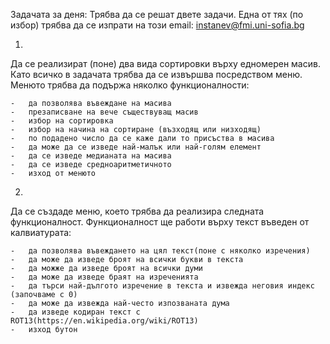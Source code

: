 Задачата за деня:
Трябва да се решат двете задачи. Една от тях (по избор) трябва да се изпрати на този email: instanev@fmi.uni-sofia.bg 

1)
Да се реализират (поне) два вида сортировки върху едномерен масив. Като всичко в задачата трябва да се извършва посредством меню. Менюто трябва да подържа няколко функционалности:

	-	да позволява въвеждане на масива
	-	презаписване на вече съществуващ масив
	-	избор на сортировка
	-	избор на начина на сортиране (възходящ или низходящ)
	-	по подадено число да се каже дали то присъства в масива
	-	да може да се изведе най-малък или най-голям елемент
	-	да се изведе медианата на масива
	- 	да се изведе средноаритметичното 
	-	изход от менюто

2)
Да се създаде меню, което трябва да реализира следната функционалност. Функционалност ще работи върху текст въведен от калвиатурата:

	-	да позволява въвеждането на цял текст(поне с няколко изречения)
	-	да може да изведе броят на всички букви в текста
	-	да можже да изведе броят на всички думи
	-	да може да изведе браят на изреченията
	-	да търси най-дългото изречение в текста и извежда неговия индекс (започваме с 0)
	-	да може да извежда най-често изпозваната дума
	-	да изведе кодиран текст с ROT13(https://en.wikipedia.org/wiki/ROT13)
	-	изход бутон
